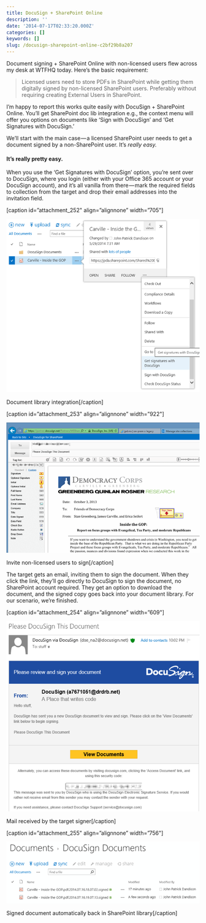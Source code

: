 ```yaml
---
title: DocuSign + SharePoint Online
description: ''
date: '2014-07-17T02:33:20.000Z'
categories: []
keywords: []
slug: /docusign-sharepoint-online-c2bf29b8a207
---
```


Document signing + SharePoint Online with non-licensed users flew across my desk at WTFHQ today. Here’s the basic requirement:

> Licensed users need to store PDFs in SharePoint while getting them digitally signed by non-licensed SharePoint users. Preferably without requiring creating External Users in SharePoint.

I’m happy to report this works quite easily with DocuSign + SharePoint Online. You’ll get SharePoint doc lib integration e.g., the context menu will offer you options on documents like ‘Sign with DocuSign’ and ‘Get Signatures with DocuSign.’

We’ll start with the main case — a licensed SharePoint user needs to get a document signed by a non-SharePoint user. It’s _really easy._

#### It’s really pretty easy.

When you use the ‘Get Signatures with DocuSign’ option, you’re sent over to DocuSign, where you login (either with your Office 365 account or your DocuSign account), and it’s all vanilla from there — mark the required fields to collection from the target and drop their email addresses into the invitation field.

\[caption id=”attachment\_252" align=”alignnone” width=”705"\]

![1-get](/img/0_AkhkQ4VYm-J2nPR-.png)

Document library integration\[/caption\]

\[caption id=”attachment\_253" align=”alignnone” width=”922"\]

![Invite non-licensed users to sign](/img/0_KLhHDSCjJoivWTjQ.png)

Invite non-licensed users to sign\[/caption\]

The target gets an email, inviting them to sign the document. When they click the link, they’ll go directly to DocuSign to sign the document, no SharePoint account required. They get an option to download the document, and the signed copy goes back into your document library. For our scenario, we’re finished.

\[caption id=”attachment\_254" align=”alignnone” width=”609"\]

![Mail received by the target signer](/img/0_3tu2y7o0NIljtakm.png)

Mail received by the target signer\[/caption\]

\[caption id=”attachment\_255" align=”alignnone” width=”756"\]

![Signed document automatically back in SharePoint library](/img/0_2PW95kOOgm11YUiu.png)

Signed document automatically back in SharePoint library\[/caption\]